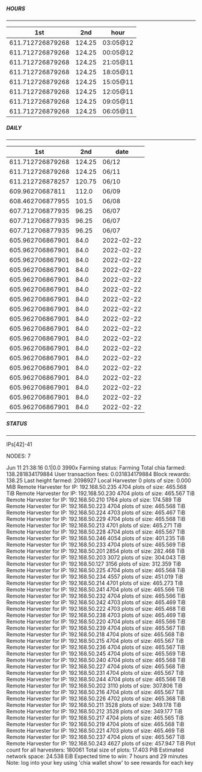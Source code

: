 ##### HOURS
-------

| 1st | 2nd | hour |
|---|----|-----|
|611.712726879268 | 124.25 | 03:05@12 |
|611.712726879268 | 124.25 | 00:05@12 |
|611.712726879268 | 124.25 | 21:05@11 |
|611.712726879268 | 124.25 | 18:05@11 |
|611.712726879268 | 124.25 | 15:05@11 |
|611.712726879268 | 124.25 | 12:05@11 |
|611.712726879268 | 124.25 | 09:05@11 |
|611.712726879268 | 124.25 | 06:05@11 |

##### DAILY
-------

| 1st | 2nd | date |
|---|----|-----|
|611.712726879268 | 124.25 | 06/12 |
|611.712726879268 | 124.25 | 06/11 |
|611.212726878257 | 120.75 | 06/10 |
|609.96270687811 | 112.0 | 06/09 |
|608.462706877955 | 101.5 | 06/08 |
|607.712706877935 | 96.25 | 06/07 |
|607.712706877935 | 96.25 | 06/07 |
|607.712706877935 | 96.25 | 06/07 |
|605.962706867901 | 84.0 | 2022-02-22
|605.962706867901 | 84.0 | 2022-02-22
|605.962706867901 | 84.0 | 2022-02-22
|605.962706867901 | 84.0 | 2022-02-22
|605.962706867901 | 84.0 | 2022-02-22
|605.962706867901 | 84.0 | 2022-02-22
|605.962706867901 | 84.0 | 2022-02-22
|605.962706867901 | 84.0 | 2022-02-22
|605.962706867901 | 84.0 | 2022-02-22
|605.962706867901 | 84.0 | 2022-02-22
|605.962706867901 | 84.0 | 2022-02-22
|605.962706867901 | 84.0 | 2022-02-22
|605.962706867901 | 84.0 | 2022-02-22
|605.962706867901 | 84.0 | 2022-02-22
|605.962706867901 | 84.0 | 2022-02-22
|605.962706867901 | 84.0 | 2022-02-22
|605.962706867901 | 84.0 | 2022-02-22
|605.962706867901 | 84.0 | 2022-02-22


##### STATUS
-------

IPs[42]-41

NODES: 7

Jun 11 21:38:16 0.1|0.0
3990x
Farming status: Farming
Total chia farmed: 138.281834179884
User transaction fees: 0.031834179884
Block rewards: 138.25
Last height farmed: 2098927
Local Harvester
   0 plots of size: 0.000 MiB
Remote Harvester for IP: 192.168.50.235
   4704 plots of size: 465.568 TiB
Remote Harvester for IP: 192.168.50.230
   4704 plots of size: 465.567 TiB
Remote Harvester for IP: 192.168.50.210
   1764 plots of size: 174.589 TiB
Remote Harvester for IP: 192.168.50.223
   4704 plots of size: 465.568 TiB
Remote Harvester for IP: 192.168.50.224
   4703 plots of size: 465.467 TiB
Remote Harvester for IP: 192.168.50.229
   4704 plots of size: 465.568 TiB
Remote Harvester for IP: 192.168.50.213
   4701 plots of size: 465.271 TiB
Remote Harvester for IP: 192.168.50.228
   4704 plots of size: 465.567 TiB
Remote Harvester for IP: 192.168.50.246
   4054 plots of size: 401.235 TiB
Remote Harvester for IP: 192.168.50.233
   4704 plots of size: 465.569 TiB
Remote Harvester for IP: 192.168.50.201
   2854 plots of size: 282.468 TiB
Remote Harvester for IP: 192.168.50.203
   3072 plots of size: 304.043 TiB
Remote Harvester for IP: 192.168.50.127
   3156 plots of size: 312.359 TiB
Remote Harvester for IP: 192.168.50.225
   4704 plots of size: 465.568 TiB
Remote Harvester for IP: 192.168.50.234
   4557 plots of size: 451.019 TiB
Remote Harvester for IP: 192.168.50.214
   4701 plots of size: 465.273 TiB
Remote Harvester for IP: 192.168.50.241
   4704 plots of size: 465.566 TiB
Remote Harvester for IP: 192.168.50.232
   4704 plots of size: 465.566 TiB
Remote Harvester for IP: 192.168.50.242
   4703 plots of size: 465.469 TiB
Remote Harvester for IP: 192.168.50.222
   4703 plots of size: 465.468 TiB
Remote Harvester for IP: 192.168.50.238
   4703 plots of size: 465.469 TiB
Remote Harvester for IP: 192.168.50.220
   4704 plots of size: 465.566 TiB
Remote Harvester for IP: 192.168.50.239
   4704 plots of size: 465.567 TiB
Remote Harvester for IP: 192.168.50.218
   4704 plots of size: 465.568 TiB
Remote Harvester for IP: 192.168.50.215
   4704 plots of size: 465.567 TiB
Remote Harvester for IP: 192.168.50.236
   4704 plots of size: 465.567 TiB
Remote Harvester for IP: 192.168.50.245
   4704 plots of size: 465.569 TiB
Remote Harvester for IP: 192.168.50.240
   4704 plots of size: 465.568 TiB
Remote Harvester for IP: 192.168.50.227
   4704 plots of size: 465.568 TiB
Remote Harvester for IP: 192.168.50.231
   4704 plots of size: 465.567 TiB
Remote Harvester for IP: 192.168.50.244
   4704 plots of size: 465.566 TiB
Remote Harvester for IP: 192.168.50.202
   3110 plots of size: 307.806 TiB
Remote Harvester for IP: 192.168.50.216
   4704 plots of size: 465.567 TiB
Remote Harvester for IP: 192.168.50.226
   4702 plots of size: 465.368 TiB
Remote Harvester for IP: 192.168.50.211
   3528 plots of size: 349.178 TiB
Remote Harvester for IP: 192.168.50.212
   3528 plots of size: 349.177 TiB
Remote Harvester for IP: 192.168.50.217
   4704 plots of size: 465.565 TiB
Remote Harvester for IP: 192.168.50.219
   4704 plots of size: 465.568 TiB
Remote Harvester for IP: 192.168.50.221
   4703 plots of size: 465.469 TiB
Remote Harvester for IP: 192.168.50.237
   4704 plots of size: 465.567 TiB
Remote Harvester for IP: 192.168.50.243
   4627 plots of size: 457.947 TiB
Plot count for all harvesters: 180061
Total size of plots: 17.403 PiB
Estimated network space: 24.538 EiB
Expected time to win: 7 hours and 29 minutes
Note: log into your key using 'chia wallet show' to see rewards for each key
